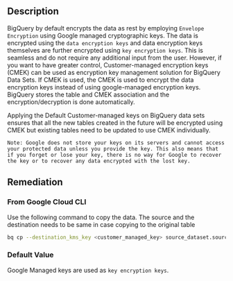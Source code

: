 ## Description

BigQuery by default encrypts the data as rest by employing `Envelope Encryption` using Google managed cryptographic keys. The data is encrypted using the `data encryption keys` and data encryption keys themselves are further encrypted using `key encryption keys`. This is seamless and do not require any additional input from the user. However, if you want to have greater control, Customer-managed encryption keys (CMEK) can be used as encryption key management solution for BigQuery Data Sets. If CMEK is used, the CMEK is used to encrypt the data encryption keys instead of using google-managed encryption keys. BigQuery stores the table and CMEK association and the encryption/decryption is done automatically.

Applying the Default Customer-managed keys on BigQuery data sets ensures that all the new tables created in the future will be encrypted using CMEK but existing tables need to be updated to use CMEK individually.

```
Note: Google does not store your keys on its servers and cannot access your protected data unless you provide the key. This also means that if you forget or lose your key, there is no way for Google to recover the key or to recover any data encrypted with the lost key.
```

## Remediation

### From Google Cloud CLI

Use the following command to copy the data. The source and the destination needs to be same in case copying to the original table

```bash
bq cp --destination_kms_key <customer_managed_key> source_dataset.source_table destination_dataset.destination_table
```

### Default Value

Google Managed keys are used as `key encryption keys`.
